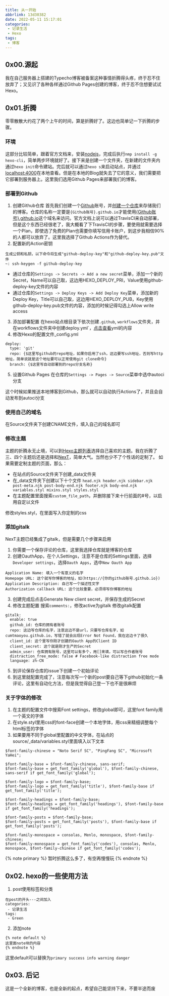```yaml
---
title: 从一开始
abbrlink: 13d30382
date: 2022-05-11 15:17:01
categories:
 - 记录生活
 - Hexo
tags:
 - 博客
---
```


## 0x00.源起
我在自己服务器上搭建的Typecho博客被备案这种事情折腾得头疼，终于忍不住放弃了；又见识了各种各样通过Github Pages创建的博客，终于忍不住想要试试Hexo。

## 0x01.折腾
零零散散大约花了两个上午的时间，算是折腾好了。这边也简单记一下折腾的步骤。

### 环境
这部分比较简单，跟着官方文档来，安装[nodejs](https://nodejs.org/en)，完成后执行`nmp install -g hexo-cli`，简单两步环境就好了。接下来是创建一个文件夹，在新建的文件夹内通过`hexo init`命令建站。完后就可以通过`hexo s`来启动站点，并通过<a href="#">localhost:4000</a>在本地查看。但是在本地的Blog就失去了它的意义，我们需要把它部署到服务器上。这里我们选用Github Pages来部署我们的博客。

### 部署到Github
1. 创建Github仓库
首先我们创建一个[Github](https://github.com)账号，并[创建一个仓库](https://docs.github.com/cn/get-started/quickstart/create-a-repo)来存储我们的博客。仓库的名称一定要是`{Github账号}.github.io`才能使用[{Github账号}.github.io](https://cumtmaoyou.github.io)这个域名来访问。官方文档上说可以通过TravisCI来自动部署，但是这个东西已经很老了，我大概看了下TravisCI的步骤，要使用就需要选择一个Plan，即使选了免费的Plan也需要你填写信用卡账户，到这步我相信90%的人都可以放弃了。这里我选择了Github Actions作为替代。
2. 配置新的Action密钥
```
生成公钥和私钥，以下命令将生成"github-deploy-key"和"github-deploy-key.pub"文件
~: ssh-keygen -f github-deploy-key
```
- 通过仓库的`Settings -> Secrets -> Add a new secret`菜单，添加一个新的Secret，Name可以自己取，这边用HEXO_DEPLOY_PRI，Value使用github-deploy-key文件的内容
- 通过仓库的`Settings -> Deploy Keys -> Add Deploy Key`菜单，添加新的Deploy Key，Title可以自己取，这边用HEXO_DEPLOY_PUB，Key使用github-deploy-key.pub文件的内容，添加的时候记得勾选上Allow write access
3. 添加部署配置
在hexo站点根目录下依次创建`.github`, `workflows`文件夹，并在workflows文件夹中创建deploy.yml`，<a href="{% asset_path deploy.yml %}">点击查看</a>yml的内容
4. 修改Hexo的配置文件_config.yml
```
deploy:
  type: 'git'
  repo: {$这里写github的repo地址，如果你启用了ssh，这边要写ssh地址，否则写http地址，简单说就是这个地址要可以正常使用git clone命令}
  branch: {$这里写自动部署到的repo分支名称}
```
5. 设置Github Pages
在仓库的`Settings -> Pages -> Source`菜单中选中autoci分支

这个时候如果推送本地博客到Github，那么就可以自动执行Actions了，并且会自动发布到autoci分支

### 使用自己的域名
在Source文件夹下创建CNAME文件，填入自己的域名即可

### 修改主题
主题的折腾永无止境，可以到[Hexo主题列表](https://hexo.io/themes/)选择自己喜欢的主题。我在折腾了三、四个主题后还是选择和[NexT](https://github.com/next-theme/hexo-theme-next)，简单大气。当然也少不了个性话的定制了。
如果需要定制主题的页面，那么：
 - 在站点的Source文件夹下创建_data文件夹
 - 在_data文件夹下创建以下十个文件
`head.njk header.njk sidebar.njk post-meta.njk post-body-end.njk footer.njk body-end.njk variables.styl mixins.styl styles.styl`
 - 在主题配置里面搜索`custom_file_path`，并删除接下来十行前面的#号，以启用自定以文件

修改styles.styl，在里面写入你定制的css

### 添加gitalk
NexT主题已经集成了gitalk，但是需要几个步骤来启用
1. 你需要一个保存评论的仓库，这里我选择仓库就是博客的仓库
2. 创建OauthApp，在个人Settings，注意不是仓库的Settings里面，选择`Developer settings`，选择`Oauth Apps`，选中`New Oauth App`
```
Application Name: 填入一个有意义的名字
Homepage URL: 这个就写你博客的地址，如(https://{你的github账号.github.io})
Application Description: 自己写一个描述性文字
Authorization callback URL: 这个比较重要，必须得写你博客的地址
```
3. 创建完成后点击Generate New client secret，并保存生成的Secret
4. 修改主题配置
搜索`comments:`，修改active为gitalk
修改gitalk配置
```
gitalk:
  enable: true
  github_id: 仓库的拥有者账号
  repo: 这边写仓库的名字，注意这边不是url，只要写仓库名字，如cumtmaoyou.github.io，写错了就会出现Error Not Found，我在这边卡了很久 
  client_id: 这个里写你刚才创建的Oauth App的Client ID 
  client_secret: 这个就是刚才生产的Secret
  admin_user: 仓库拥有账号，这里可以有多个，用[]来填，可以写合作者账号
  distraction_free_mode: false # Facebook-like distraction free mode
  language: zh-CN
```
5. 到评论保存仓库的issue下创建一个初始评论
6. 到这里就配置完成了，注意每次写一个新的post要自己等下github初始化一条评论，这里有自动化方法，但是我觉得自己登一下也不是很麻烦

### 关于字体的修改
1. 在主题的配置文件中搜索Font settings，修改global即可，这里font family用一个英文的字体
2. 在style.styl里用css的font-face创建一个本地字体，用css来精细调整每个html标签的字体
3. 如果要用不同于global里配置的中文字体，在站点的source/_data/variables.styl里面填入以下文本
```
$font-family-chinese = "Noto Serif SC", "PingFang SC", "Microsoft YaHei";

$font-family-base = $font-family-chinese, sans-serif;
$font-family-base = get_font_family('global'), $font-family-chinese, sans-serif if get_font_family('global');

$font-family-logo = $font-family-base;
$font-family-logo = get_font_family('title'), $font-family-base if get_font_family('title');

$font-family-headings = $font-family-base;
$font-family-headings = get_font_family('headings'), $font-family-base if get_font_family('headings');

$font-family-posts = $font-family-base;
$font-family-posts = get_font_family('posts'), $font-family-base if get_font_family('posts');

$font-family-monospace = consolas, Menlo, monospace, $font-family-chinese;
$font-family-monospace = get_font_family('codes'), consolas, Menlo, monospace, $font-family-chinese if get_font_family('codes');
```

{% note primary %}
暂时折腾这么多了，有空再慢慢玩
{% endnote %}

## 0x02. hexo的一些使用方法
1. post使用标签和分类
```
在post的开头---之间加入
categories:
 - 记录生活
tags:
 - Green
```
2. 添加note
```
{% note default %}
这里面note块的内容
{% endnote %}
```
这里default可以替换为`primary success info warning danger`

## 0x03. 后记
这是一个全新的博客，也是全新的起点，希望自己能坚持下来，不要半途而废
